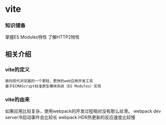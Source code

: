 # vite
### 知识储备
   掌握ES Modules特性
   了解HTTP2特性
   
## 相关介绍   
### vite的定义
    面向现代浏览器的一个更轻、更快的web应用开发工具
    基于ECMAScript标准原生模块系统（ES Modules）实现
    
### vite的由来
  如果应用比较复杂，使用webpack的开发过程相对没有那么丝滑。
    webpack dev server冷启动事件会比较长
    webpack HDR热更新的反应速度比较慢
   
